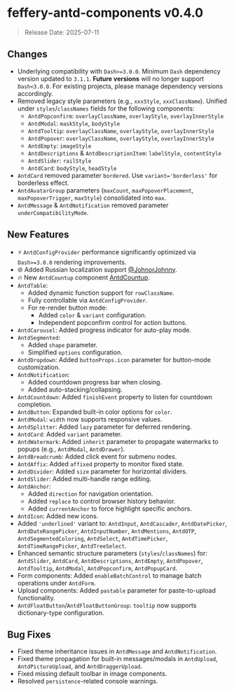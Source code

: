 # feffery-antd-components v0.4.0

> Release Date: 2025-07-11

## Changes

- Underlying compatibility with `Dash>=3.0.0`. Minimum `Dash` dependency version updated to `3.1.1`. **Future versions** will no longer support `Dash<3.0.0`. For existing projects, please manage dependency versions accordingly.
- Removed legacy style parameters (e.g., `xxxStyle`, `xxxClassName`). Unified under `styles`/`classNames` fields for the following components:
  - `AntdPopconfirm`: `overlayClassName`, `overlayStyle`, `overlayInnerStyle`
  - `AntdModal`: `maskStyle`, `bodyStyle`
  - `AntdTooltip`: `overlayClassName`, `overlayStyle`, `overlayInnerStyle`
  - `AntdPopover`: `overlayClassName`, `overlayStyle`, `overlayInnerStyle`
  - `AntdEmpty`: `imageStyle`
  - `AntdDescriptions` & `AntdDescriptionItem`: `labelStyle`, `contentStyle`
  - `AntdSlider`: `railStyle`
  - `AntdCard`: `bodyStyle`, `headStyle`
- `AntdCard` removed parameter `bordered`. Use `variant='borderless'` for borderless effect.
- `AntdAvatarGroup` parameters (`maxCount`, `maxPopoverPlacement`, `maxPopoverTrigger`, `maxStyle`) consolidated into `max`.
- `AntdMessage` & `AntdNotification` removed parameter `underCompatibilityMode`.

## New Features

- ⚡ `AntdConfigProvider` performance significantly optimized via `Dash>=3.0.0` rendering improvements.
- 🌐 Added Russian localization support [@JohnorJohnny](https://github.com/JohnorJohnny).
- 🔥 New `AntdCountup` component [AntdCountup](/AntdCountup).
- `AntdTable`:
  - Added dynamic function support for `rowClassName`.
  - Fully controllable via `AntdConfigProvider`.
  - For re-render button mode:
    - Added `color` & `variant` configuration.
    - Independent popconfirm control for action buttons.
- `AntdCarousel`: Added progress indicator for auto-play mode.
- `AntdSegmented`:
  - Added `shape` parameter.
  - Simplified `options` configuration.
- `AntdDropdown`: Added `buttonProps.icon` parameter for button-mode customization.
- `AntdNotification`:
  - Added countdown progress bar when closing.
  - Added auto-stacking/collapsing.
- `AntdCountdown`: Added `finishEvent` property to listen for countdown completion.
- `AntdButton`: Expanded built-in color options for `color`.
- `AntdModal`: `width` now supports responsive values.
- `AntdSplitter`: Added `lazy` parameter for deferred rendering.
- `AntdCard`: Added `variant` parameter.
- `AntdWatermark`: Added `inherit` parameter to propagate watermarks to popups (e.g., `AntdModal`, `AntdDrawer`).
- `AntdBreadcrumb`: Added click event for submenu nodes.
- `AntdAffix`: Added `affixed` property to monitor fixed state.
- `AntdDivider`: Added `size` parameter for horizontal dividers.
- `AntdSlider`: Added multi-handle range editing.
- `AntdAnchor`:
  - Added `direction` for navigation orientation.
  - Added `replace` to control browser history behavior.
  - Added `currentAnchor` to force highlight specific anchors.
- `AntdIcon`: Added new icons.
- Added `'underlined'` variant to: `AntdInput`, `AntdCascader`, `AntdDatePicker`, `AntdDateRangePicker`, `AntdInputNumber`, `AntdMentions`, `AntdOTP`, `AntdSegmentedColoring`, `AntdSelect`, `AntdTimePicker`, `AntdTimeRangePicker`, `AntdTreeSelect`.
- Enhanced semantic structure parameters (`styles`/`classNames`) for: `AntdSlider`, `AntdCard`, `AntdDescriptions`, `AntdEmpty`, `AntdPopover`, `AntdTooltip`, `AntdModal`, `AntdPopconfirm`, `AntdPopupCard`.
- Form components: Added `enableBatchControl` to manage batch operations under `AntdForm`.
- Upload components: Added `pastable` parameter for paste-to-upload functionality.
- `AntdFloatButton`/`AntdFloatButtonGroup`: `tooltip` now supports dictionary-type configuration.

## Bug Fixes

- Fixed theme inheritance issues in `AntdMessage` and `AntdNotification`.
- Fixed theme propagation for built-in messages/modals in `AntdUpload`, `AntdPictureUpload`, and `AntdDraggerUpload`.
- Fixed missing default toolbar in image components.
- Resolved `persistence`-related console warnings.

